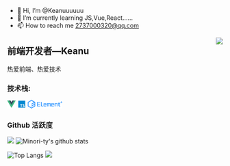 - 👋 Hi, I’m @Keanuuuuuu
- 🌱 I’m currently learning JS,Vue,React……
- 📫 How to reach me 2737000320@qq.com

<!---
Keanuuuuuu/Keanuuuuuu is a ✨ special ✨ repository because its `README.md` (this file) appears on your GitHub profile.
You can click the Preview link to take a look at your changes.
--->


<img align="right" src="https://count.getloli.com/get/@:Keanuuuuuu?theme=rule34">

## 前端开发者—Keanu

热爱前端、热爱技术

### **技术栈:**

<a href="https://v3.cn.vuejs.org"><code><img height="20" src="./images/vue.png"></code></a>
<a href="https://www.tslang.cn/index.html"><code><img height="20" src="./images/typescript.png"></code></a>
<a href="https://cn.vitejs.dev"><code><img height="20" src="./images/element plus.png"></code></a>

### Github 活跃度

[![](https://activity-graph.herokuapp.com/graph?username=Keanuuuuuu&theme=dracula)](https://github.com/ashutosh00710/github-readme-activity-graph)
![Minori-ty's github stats](https://github-readme-stats.vercel.app/api?username=Keanuuuuuu&show_icons=true&theme=vue)

![Top Langs](https://github-readme-stats.vercel.app/api/top-langs/?username=Keanuuuuuu&langs_count=6)
![](https://github-readme-stats.vercel.app/api/top-langs/?username=Keanuuuuuu&layout=compact&langs_count=6)
